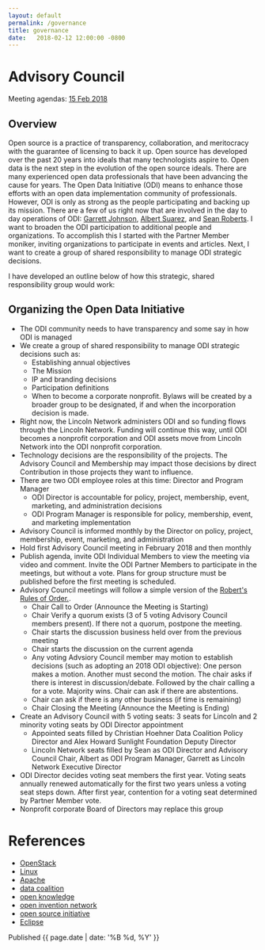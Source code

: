 ```yaml
---
layout: default
permalink: /governance
title: governance
date:   2018-02-12 12:00:00 -0800
---
```


# Advisory Council
Meeting agendas: [15 Feb 2018](https://docs.google.com/document/d/1Z82xg_sW-8wNifRwegm_MIn8M0n1wKU2THkK6nwx27c/edit?usp=sharing)
## Overview
Open source is a practice of transparency, collaboration, and meritocracy with the guarantee of licensing to back it up. Open source has developed over the past 20 years into ideals that many technologists aspire to. Open data is the next step in the evolution of the open source ideals. There are many experienced open data professionals that have been advancing the cause for years. The Open Data Initiative (ODI) means to enhance those efforts with an open data implementation community of professionals. However, ODI is only as strong as the people participating and backing up its mission. There are a few of us right now that are involved in the day to day operations of ODI: [Garrett Johnson](https://www.linkedin.com/in/garrettwjohnson/), [Albert Suarez](https://www.linkedin.com/in/albert-suarez-iv-881955138/), and [Sean Roberts](https://www.linkedin.com/in/sarob/). I want to broaden the ODI participation to additional people and organizations. To accomplish this I started with the Partner Member moniker, inviting organizations to participate in events and articles. Next, I want to create a group of shared responsibility to manage ODI strategic decisions.

I have developed an outline below of how this strategic, shared responsibility group would work: 

## Organizing the Open Data Initiative
* The ODI community needs to have transparency and some say in how ODI is managed
* We create a group of shared responsibility to manage ODI strategic decisions such as: 
  * Establishing annual objectives
  * The Mission
  * IP and branding decisions
  * Participation definitions
  * When to become a corporate nonprofit. Bylaws will be created by a broader group to be designated, if and when the incorporation decision is made.
* Right now, the Lincoln Network administers ODI and so funding flows through the Lincoln Network. Funding will continue this way, until ODI becomes a nonprofit corporation and ODI assets move from Lincoln Network into the ODI nonprofit corporation.
* Technology decisions are the responsibility of the projects. The Advisory Council and Membership may impact those decisions by direct Contribution in those projects they want to influence.
* There are two ODI employee roles at this time: Director and Program Manager
  * ODI Director is accountable for policy, project, membership, event, marketing, and administration decisions
  * ODI Program Manager is responsible for policy, membership, event, and marketing implementation
* Advisory Council is informed monthly by the Director on policy, project, membership, event, marketing, and administration 
* Hold first Advisory Council meeting in February 2018 and then monthly
* Publish agenda, invite ODI Individual Members to view the meeting via video and comment. Invite the ODI Partner Members to participate in the meetings, but without a vote. Plans for group structure must be published before the first meeting is scheduled. 
* Advisory Council meetings will follow a simple version of the [Robert's Rules of Order.](https://en.wikipedia.org/wiki/Robert%27s_Rules_of_Order).
  * Chair Call to Order (Announce the Meeting is Starting)
  * Chair Verify a quorum exists (3 of 5 voting Advisory Council members present). If there not a quorum, postpone the meeting.
  * Chair starts the discussion business held over from the previous meeting
  * Chair starts the discussion on the current agenda
  * Any voting Advsiory Council member may motion to establish decisions (such as adopting an 2018 ODI objective): One person makes a motion. Another must second the motion. The chair asks if there is interest in discussion/debate. Followed by the chair calling a for a vote. Majority wins. Chair can ask if there are abstentions.
  * Chair can ask if there is any other business (if time is remaining)
  * Chair Closing the Meeting (Announce the Meeting is Ending)
* Create an Advisory Council with 5 voting seats: 3 seats for Lincoln and 2 minority voting seats by ODI Director appointment
  * Appointed seats filled by Christian Hoehner Data Coalition Policy Director and Alex Howard Sunlight Foundation Deputy Director
  * Lincoln Network seats filled by Sean as ODI Director and Advisory Council Chair, Albert as ODI Program Manager, Garrett as Lincoln Network Executive Director
* ODI Director decides voting seat members the first year. Voting seats annually renewed automatically for the first two years unless a voting seat steps down. After first year, contention for a voting seat determined by Partner Member vote.
* Nonprofit corporate Board of Directors may replace this group

# References
* [OpenStack ](https://docs.openstack.org/project-team-guide/introduction.html)
* [Linux ](https://www.linuxfoundation.org/bylaws/ )
* [Apache ](https://www.apache.org/foundation/governance/ )
* [data coalition ](https://www.datacoalition.org/about/ )
* [open knowledge ](https://okfn.org/team/governance/ )
* [open invention network ](http://www.openinventionnetwork.com/press-room/faqs/ )
* [open source initiative ](https://opensource.org/bylaws )
* [Eclipse ](http://www.eclipse.org/org/documents/)


Published {{ page.date | date: '%B %d, %Y' }}
